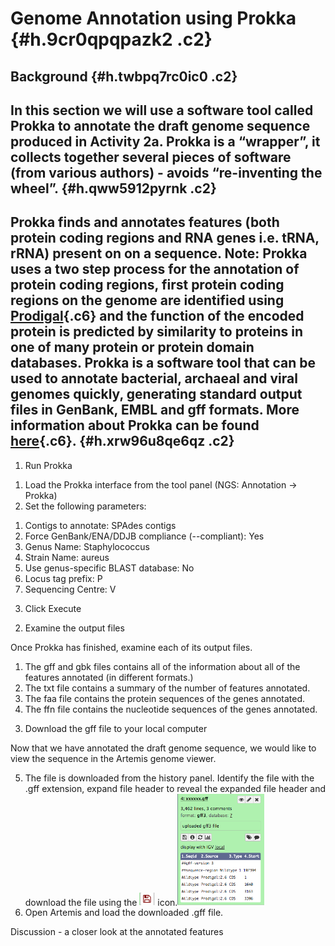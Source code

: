 <span class="c9 c13"></span>

<span class="c1">Genome Annotation using Prokka</span> {#h.9cr0qpqpazk2 .c2}
======================================================

<span></span>

<span class="c9 c19">Background</span> {#h.twbpq7rc0ic0 .c2}
--------------------------------------

<span class="c10">In this section we will use a software tool called Prokka to annotate the draft genome sequence produced in Activity 2a. Prokka is a “wrapper”, it collects together several pieces of software (from various authors) - avoids “re-inventing the wheel”. </span> {#h.qww5912pyrnk .c2}
-----------------------------------------------------------------------------------------------------------------------------------------------------------------------------------------------------------------------------------------------------------------------------------

<span class="c10">Prokka finds and annotates features (both protein coding regions and RNA genes i.e. tRNA, rRNA) present on on a sequence. Note: Prokka uses a two step process for the annotation of protein coding regions, first protein coding regions on the genome are identified using </span><span class="c16 c10">[Prodigal](https://www.google.com/url?q=http://prodigal.ornl.gov/&sa=D&ust=1464150956262000&usg=AFQjCNHsb-lcoZ7BADy23CpkSlxwsUDhuQ){.c6}</span><span class="c4 c14"> and the function of the encoded protein is predicted by similarity to proteins in one of many protein or protein domain databases. Prokka is a software tool that can be used to annotate bacterial, archaeal and viral genomes quickly, generating standard output files in GenBank, EMBL and gff formats. More information about Prokka can be found </span><span class="c4 c16">[here](https://www.google.com/url?q=https://github.com/tseemann/prokka&sa=D&ust=1464150956263000&usg=AFQjCNF70QjNHbyPrRo4eQzMVN7UKJezOw){.c6}</span><span class="c4 c14">.</span> {#h.xrw96u8qe6qz .c2}
---------------------------------------------------------------------------------------------------------------------------------------------------------------------------------------------------------------------------------------------------------------------------------------------------------------------------------------------------------------------------------------------------------------------------------------------------------------------------------------------------------------------------------------------------------------------------------------------------------------------------------------------------------------------------------------------------------------------------------------------------------------------------------------------------------------------------------------------------------------------------------------------------------------------------------------------------------------------------------------------------------------------------------------------------------------------

<span class="c10"></span>

1.  <span class="c10 c9">Run Prokka</span>

<!-- -->

1.  <span class="c10">Load the Prokka interface from the tool panel
    (</span><span class="c10 c9">NGS: Annotation -&gt;
    Prokka</span><span class="c10">)</span>
2.  <span class="c10">Set the following parameters:</span>

<!-- -->

1.  <span class="c10 c9">Contigs to annotate: </span><span
    class="c10 c12">SPAdes contigs</span>
2.  <span class="c4 c9">Force GenBank/ENA/DDJB compliance (--compliant):
    </span><span class="c3">Yes</span>
3.  <span class="c4 c9">Genus Name: </span><span
    class="c3">Staphylococcus</span>
4.  <span class="c4 c9">Strain Name:</span><span
    class="c4"> </span><span class="c3">aureus</span>
5.  <span class="c4 c9">Use genus-specific BLAST database: </span><span
    class="c3">No</span>
6.  <span class="c4 c9">Locus tag prefix: </span><span
    class="c3">P</span>
7.  <span class="c4 c9">Sequencing Centre: </span><span
    class="c3">V</span>

<!-- -->

3.  <span class="c4">Click </span><span class="c4 c9">Execute</span>

<span class="c4"></span>

2.  <span class="c4 c9">Examine the output files</span>

<span class="c4">Once Prokka has finished, examine each of its output
files.</span>

1.  <span class="c4">The gff and gbk files contains all of the
    information about all of the features annotated (in
    different formats.)</span>
2.  <span class="c4">The txt file contains a summary of the number of
    features annotated.</span>
3.  <span class="c4">The faa file contains the protein sequences of the
    genes annotated.</span>
4.  <span class="c4">The ffn file contains the nucleotide sequences of
    the genes annotated.</span>

<span class="c4"></span>

3.  <span class="c4 c9">Download the gff file to your local
    computer</span>

<span class="c4">Now that we have annotated the draft genome sequence,
we would like to view the sequence in the Artemis genome viewer.</span>

5.  <span class="c4">The file is downloaded from the history panel.
    Identify the file with the .gff extension, expand file header to
    reveal the expanded file header and download the file using the
    </span><span
    style="overflow: hidden; display: inline-block; margin: 0.00px 0.00px; border: 0.00px solid #000000; transform: rotate(0.00rad) translateZ(0px); -webkit-transform: rotate(0.00rad) translateZ(0px); width: 25.00px; height: 20.00px;">![](images/image00.png)</span><span
    class="c4"> icon.</span><span
    style="overflow: hidden; display: inline-block; margin: 0.00px 0.00px; border: 0.00px solid #000000; transform: rotate(0.00rad) translateZ(0px); -webkit-transform: rotate(0.00rad) translateZ(0px); width: 138.83px; height: 178.50px;">![](images/image01.png)</span>
6.  <span class="c4">Open Artemis and load the downloaded .gff file.
    </span>

<span class="c4"></span>

<span class="c4">Discussion - a closer look at the annotated features
</span>
